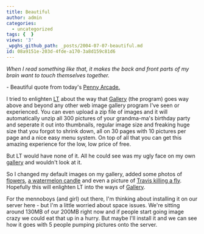 ```yaml
---
title: Beautiful
author: admin
categories:
  - uncategorized
tags: {  }
views: '3'
_wpghs_github_path: _posts/2004-07-07-beautiful.md
id: 08a9151e-203d-4fde-a170-3a8d159c81d6
---
```

<p><i>When I read something like that, it makes the back and front parts of my brain want to touch themselves together.</i></p>
<p>- Beautiful quote from today's <a href="http://www.penny-arcade.com/">Penny Arcade.</a></p>
<p>I tried to enlighten <a href="http://www.theheresy.com/">LT</a> about the way that <a href="http://gallery.sourceforge.net/">Gallery</a> (the program) goes way above and beyond any other web image gallery program I've seen or experienced.  You can even upload a zip file of images and it will automatically unzip all 300 pictures of your grandma-ma's birthday party and seperate it out into thumbnails, regular image size and freaking huge size that you forgot to shrink down, all on 30 pages with 10 pictures per page and a nice easy menu system.  On top of all that you can get this amazing experience for the low, low price of free.</p>
<p>But LT would have none of it.  All he could see was my ugly face on my own <a href="http://chrisenns.isa-geek.com/gallery">gallery</a> and wouldn't look at it.</p>
<p>So I changed my default images on my gallery, added some photos of <a href="http://chrisenns.isa-geek.com/gallery/Artsy-Farty/IMG_1415">flowers</a>, <a href="http://chrisenns.isa-geek.com/gallery/Artsy-Farty/Candle_on_Bruce_s_Deck">a watermelon candle</a> and even a picture of <a href="http://chrisenns.isa-geek.com/gallery/Friends/Travis_Kills_a_Fly">Travis killing a fly</a>.  Hopefully this will enlighten LT into the ways of  <a href="http://gallery.sourceforge.net/">Gallery</a>.</p>
<p>For the mennoboys (and girl) out there, I'm thinking about installing it on our server here - but I'm a little worried about space issues.  We're sitting around 130MB of our 200MB right now and if people start going image crazy we could eat that up in a hurry.  But maybe I'll install it and we can see how it goes with 5 people pumping pictures onto the server.</p>
